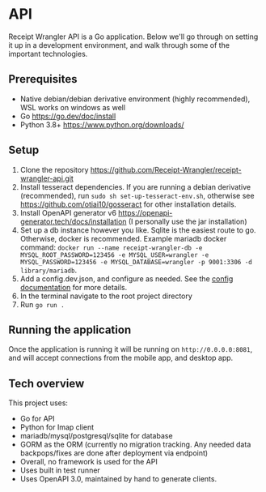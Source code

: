 # API

Receipt Wrangler API is a Go application. Below we'll go through on setting it up in a development environment, and walk
through some of the important technologies.

## Prerequisites

* Native debian/debian derivative environment (highly recommended), WSL works on windows as well
* Go https://go.dev/doc/install
* Python 3.8+ https://www.python.org/downloads/

## Setup

1. Clone the repository https://github.com/Receipt-Wrangler/receipt-wrangler-api.git
2. Install tesseract dependencies. If you are running a debian derivative (recommended),
   run `sudo sh set-up-tesseract-env.sh`, otherwise see https://github.com/otiai10/gosseract for other installation
   details.
3. Install OpenAPI generator v6 https://openapi-generator.tech/docs/installation (I personally use the jar installation)
4. Set up a db instance however you like. Sqlite is the easiest route to go. Otherwise, docker is recommended.
   Example mariadb docker
   command: `docker run --name receipt-wrangler-db -e MYSQL_ROOT_PASSWORD=123456 -e MYSQL_USER=wrangler -e MYSQL_PASSWORD=123456 -e MYSQL_DATABASE=wrangler -p 9001:3306 -d library/mariadb`.
5. Add a config.dev.json, and configure as needed. See the [config documentation](/docs/next/configuration) for more
   details.
6. In the terminal navigate to the root project directory
7. Run `go run .`

## Running the application

Once the application is running it will be running on `http://0.0.0.0:8081`, and will accept connections from the mobile
app, and desktop app.

## Tech overview

This project uses:

- Go for API
- Python for Imap client
- mariadb/mysql/postgresql/sqlite for database
- GORM as the ORM (currently no migration tracking. Any needed data backpops/fixes are done after deployment via
  endpoint)
- Overall, no framework is used for the API
- Uses built in test runner
- Uses OpenAPI 3.0, maintained by hand to generate clients.

